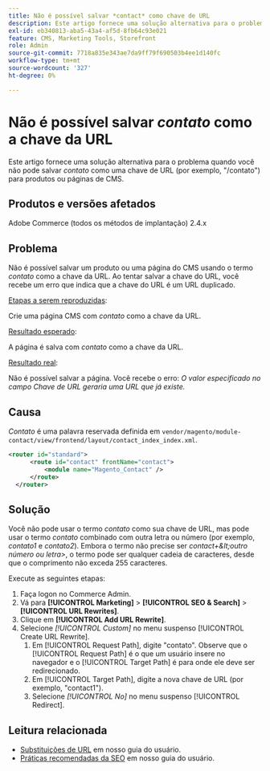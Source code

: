 ```yaml
---
title: Não é possível salvar *contact* como chave de URL
description: Este artigo fornece uma solução alternativa para o problema quando você não consegue salvar *contato* como uma chave de URL (por exemplo, "/contact") para produtos ou páginas de CMS. Ao tentar salvar a chave do URL, você recebe um erro que indica que a chave do URL é um URL duplicado.
exl-id: eb340813-aba5-43a4-af5d-8fb64c93e021
feature: CMS, Marketing Tools, Storefront
role: Admin
source-git-commit: 7718a835e343ae7da9ff79f690503b4ee1d140fc
workflow-type: tm+mt
source-wordcount: '327'
ht-degree: 0%

---
```


# Não é possível salvar *contato* como a chave da URL

Este artigo fornece uma solução alternativa para o problema quando você não pode salvar *contato* como uma chave de URL (por exemplo, &quot;/contato&quot;) para produtos ou páginas de CMS.

## Produtos e versões afetados

Adobe Commerce (todos os métodos de implantação) 2.4.x

## Problema

Não é possível salvar um produto ou uma página do CMS usando o termo *contato* como a chave da URL. Ao tentar salvar a chave do URL, você recebe um erro que indica que a chave do URL é um URL duplicado.

<u>Etapas a serem reproduzidas</u>:

Crie uma página CMS com *contato* como a chave da URL.

<u>Resultado esperado</u>:

A página é salva com *contato* como a chave da URL.

<u>Resultado real</u>:

Não é possível salvar a página. Você recebe o erro: *O valor especificado no campo Chave de URL geraria uma URL que já existe.*

## Causa

*Contato* é uma palavra reservada definida em `vendor/magento/module-contact/view/frontend/layout/contact_index_index.xml`.

```xml
<router id="standard">
      <route id="contact" frontName="contact">
          <module name="Magento_Contact" />
      </route>
  </router>
```

## Solução

Você não pode usar o termo *contato* como sua chave de URL, mas pode usar o termo *contato* combinado com outra letra ou número (por exemplo, *contato1* e *contato2*). Embora o termo não precise ser *contact+\&lt;outro número ou letra\>*, o termo pode ser qualquer cadeia de caracteres, desde que o comprimento não exceda 255 caracteres.

Execute as seguintes etapas:

1. Faça logon no Commerce Admin.
1. Vá para **[!UICONTROL Marketing]** > **[!UICONTROL SEO & Search]** > **[!UICONTROL URL Rewrites]**.
1. Clique em **[!UICONTROL Add URL Rewrite]**.
1. Selecione *[!UICONTROL Custom]* no menu suspenso [!UICONTROL Create URL Rewrite].
   1. Em [!UICONTROL Request Path], digite &quot;contato&quot;. Observe que o [!UICONTROL Request Path] é o que um usuário insere no navegador e o [!UICONTROL Target Path] é para onde ele deve ser redirecionado.
   1. Em [!UICONTROL Target Path], digite a nova chave de URL (por exemplo, &quot;contact1&quot;).
   1. Selecione *[!UICONTROL No]* no menu suspenso [!UICONTROL Redirect].

## Leitura relacionada

* [Substituições de URL](https://docs.magento.com/user-guide/marketing/url-rewrite.html) em nosso guia do usuário.
* [Práticas recomendadas da SEO](https://docs.magento.com/user-guide/marketing/seo-best-practices.html) em nosso guia do usuário.
